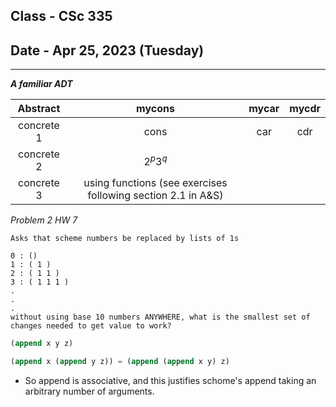 ## Class - CSc 335

## Date - Apr 25, 2023 (Tuesday)

---

_**A familiar ADT**_

|  Abstract  |                            mycons                            | mycar | mycdr |
| :--------: | :----------------------------------------------------------: | :---: | :---: |
| concrete 1 |                             cons                             |  car  |  cdr  |
| concrete 2 |                           $2^p3^q$                           |       |       |
| concrete 3 | using functions (see exercises following section 2.1 in A&S) |       |       |

_Problem 2 HW 7_

```
Asks that scheme numbers be replaced by lists of 1s

0 : ()
1 : ( 1 )
2 : ( 1 1 )
3 : ( 1 1 1 )
.
.
.
without using base 10 numbers ANYWHERE, what is the smallest set of changes needed to get value to work?
```

```scheme
(append x y z)

(append x (append y z)) = (append (append x y) z)
```

- So append is associative, and this justifies schome's append taking an arbitrary number of arguments.
